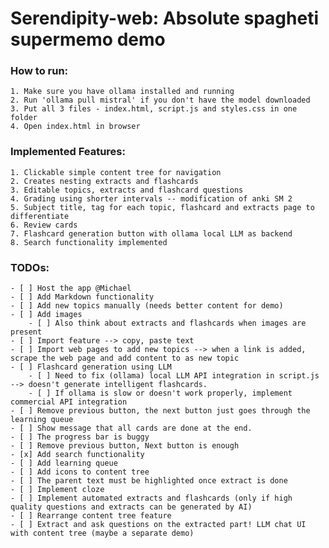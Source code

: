 # Serendipity-web: Absolute spagheti supermemo demo

### How to run:
    1. Make sure you have ollama installed and running
    2. Run 'ollama pull mistral' if you don't have the model downloaded
    3. Put all 3 files - index.html, script.js and styles.css in one folder
    4. Open index.html in browser

### Implemented Features: 
    1. Clickable simple content tree for navigation
    2. Creates nesting extracts and flashcards
    3. Editable topics, extracts and flashcard questions
    4. Grading using shorter intervals -- modification of anki SM 2
    5. Subject title, tag for each topic, flashcard and extracts page to differentiate
    6. Review cards 
    7. Flashcard generation button with ollama local LLM as backend
    8. Search functionality implemented

### TODOs: 
    - [ ] Host the app @Michael
    - [ ] Add Markdown functionality
    - [ ] Add new topics manually (needs better content for demo)
    - [ ] Add images
        - [ ] Also think about extracts and flashcards when images are present
    - [ ] Import feature --> copy, paste text
    - [ ] Import web pages to add new topics --> when a link is added, scrape the web page and add content to as new topic
    - [ ] Flashcard generation using LLM
        - [ ] Need to fix (ollama) local LLM API integration in script.js --> doesn't generate intelligent flashcards.
        - [ ] If ollama is slow or doesn't work properly, implement commercial API integration
    - [ ] Remove previous button, the next button just goes through the learning queue
    - [ ] Show message that all cards are done at the end.
    - [ ] The progress bar is buggy
    - [ ] Remove previous button, Next button is enough
    - [x] Add search functionality
    - [ ] Add learning queue
    - [ ] Add icons to content tree
    - [ ] The parent text must be highlighted once extract is done
    - [ ] Implement cloze
    - [ ] Implement automated extracts and flashcards (only if high quality questions and extracts can be generated by AI)
    - [ ] Rearrange content tree feature
    - [ ] Extract and ask questions on the extracted part! LLM chat UI with content tree (maybe a separate demo)
    
